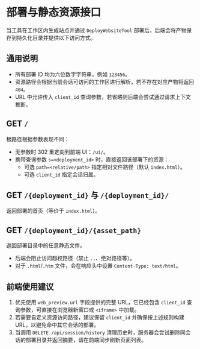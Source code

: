 # 部署与静态资源接口

当工具在工作区内生成站点并通过 `DeployWebsiteTool` 部署后，后端会将产物保存到持久化目录并提供以下访问方式。

## 通用说明
- 所有部署 ID 均为六位数字字符串，例如 `123456`。
- 资源路径会根据当前会话可访问的工作区进行解析，若不存在对应产物将返回 `404`。
- URL 中允许传入 `client_id` 查询参数，若省略则后端会尝试通过请求上下文推断。

## GET `/`
根路径根据参数表现不同：
- 无参数时 302 重定向到前端 UI：`/ui/`。
- 携带查询参数 `s=<deployment_id>` 时，直接返回该部署下的资源：
  - 可选 `path=<relative/path>` 指定相对文件路径（默认 `index.html`）。
  - 可选 `client_id` 指定会话归属。

## GET `/{deployment_id}` 与 `/{deployment_id}/`
返回部署的首页（等价于 `index.html`）。

## GET `/{deployment_id}/{asset_path}`
返回部署目录中的任意静态文件。

- 后端会阻止访问越权路径（禁止 `..`、绝对路径等）。
- 对于 `.html`/`.htm` 文件，会在响应头中设置 `Content-Type: text/html`。

## 前端使用建议
1. 优先使用 `web_preview.url` 字段提供的完整 URL，它已经包含 `client_id` 查询参数，可直接在浏览器新窗口或 `<iframe>` 中加载。
2. 若需要自定义资源访问路径，建议保留 `client_id` 并确保按上述规则构建 URL，以避免命中其它会话的部署。
3. 当调用 `DELETE /api/session/history` 清理历史时，服务器会尝试删除同会话的部署目录并返回摘要，请在前端同步刷新页面列表。
